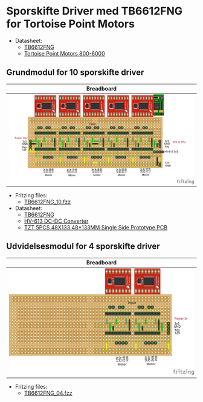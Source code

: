# Sporskifte Driver med TB6612FNG for Tortoise Point Motors

* Datasheet:
  * [TB6612FNG](https://www.sparkfun.com/datasheets/Robotics/TB6612FNG.pdf)
  * [Tortoise Point Motors 800-6000](https://www.coastaldcc.co.uk/products/circuitron/tortoise-point-motors)


## Grundmodul for 10 sporskifte driver

|Breadboard|
|:---:|
|![Breadboard](./TB6612FNG_10_bb.png)|

* Fritzing files:
  * [TB6612FNG_10.fzz](./TB6612FNG_10.fzz)
* Datasheet:
  * [TB6612FNG](https://www.sparkfun.com/datasheets/Robotics/TB6612FNG.pdf)
  * [HV-613 DC-DC Converter](https://www.sigmaelectronica.net/producto/hw-613/)
  * [TZT 5PCS 48X133 48*133MM Single Side Prototype PCB](https://vi.aliexpress.com/item/1005002879273095.html?spm=a2g0o.order_list.order_list_main.71.757379d2XB2eEV&gatewayAdapt=glo2vnm)

## Udvidelsesmodul for 4 sporskifte driver

|Breadboard|
|:---:|
|![Breadboard](./TB6612FNG_04_bb.png)|

* Fritzing files:
  * [TB6612FNG_04.fzz](./TB6612FNG_04.fzz)
